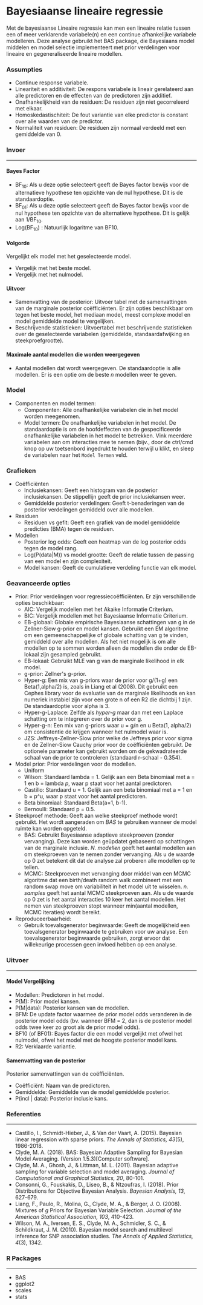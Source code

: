 Bayesiaanse lineaire regressie
===

Met de bayesiaanse Lineaire regressie kan men een lineaire relatie tussen een of meer verklarende variabele(n) en een continue afhankelijke variabele modelleren. Deze analyse gebruikt het BAS package, die Bayesiaans model middelen en model selectie implementeert met prior verdelingen voor lineaire en gegeneraliseerde lineaire modellen. 

### Assumpties
- Continue response variabele.
- Lineariteit en additiviteit: De respons variabele is lineair gerelateerd aan alle predictoren en de effecten van de predictoren zijn additief.
- Onafhankelijkheid van de residuen: De residuen zijn niet gecorreleerd met elkaar.
- Homoskedastischiteit: De fout variantie van elke predictor is constant over alle waarden van de predictor. 
- Normaliteit van residuen: De residuen zijn normaal verdeeld met een gemiddelde van 0.

### Invoer
---

#### Bayes Factor
- BF<sub>10</sub>: Als u deze optie selecteert geeft de Bayes factor bewijs voor de alternatieve hypothese ten opzichte van de nul hypothese. Dit is de standaardoptie. 
- BF<sub>01</sub>: Als u deze optie selecteert geeft de Bayes factor bewijs voor de nul hypothese ten opzichte van de alternatieve hypothese. Dit is gelijk aan 1/BF<sub>10</sub>.
- Log(BF<sub>10</sub>) : Natuurlijk logaritme van BF10.

#### Volgorde
Vergelijkt elk model met het geselecteerde model.
  - Vergelijk met het beste model.
  - Vergelijk met het nulmodel. 

#### Uitvoer
  - Samenvatting van de posterior: Uitvoer tabel met de samenvattingen van de marginale posterior coëfficiënten. Er zijn opties beschikbaar om tegen het beste model, het mediaan model, meest complexe model en model gemiddelde model te vergelijken.
  - Beschrijvende statistieken: Uitvoertabel met beschrijvende statistieken over de geselecteerde variabelen (gemiddelde, standaardafwijking en steekproefgrootte).


#### Maximale aantal modellen die worden weergegeven
- Aantal modellen dat wordt weergegeven. De standaardoptie is alle modellen. Er is een optie om de beste *n* modellen weer te geven.

### Model
- Componenten en model termen:
	- Componenten: Alle onafhankelijke variabelen die in het model worden meegenomen.
	- Model termen: De onafhankelijke variabelen in het model. De standaardoptie is om de hoofdeffecten van de gespecificeerde onafhankelijke variabelen in het model te betrekken. Vink meerdere variabelen aan om interacties mee te nemen (bijv., door de ctrl/cmd knop op uw toetsenbord ingedrukt te houden terwijl u klikt, en sleep de variabelen naar het `Model Termen` veld.
	
### Grafieken
- Coëfficiënten
  - Inclusiekansen: Geeft een histogram van de posterior inclusiekansen. De stippellijn geeft de prior inclusiekansen weer.
  - Gemiddelde posterior verdelingen: Geeft t-benaderingen van de posterior verdelingen gemiddeld over alle modellen.
- Residuen 
  - Residuen vs gefit: Geeft een grafiek van de model gemiddelde predicties (BMA) tegen de residuen.
- Modellen 
  - Posterior log odds: Geeft een heatmap van de log posterior odds tegen de model rang.
  - Log(P(data|M)) vs model grootte: Geeft de relatie tussen de passing van een model en zijn complexiteit.
  - Model kansen: Geeft de cumulatieve verdeling functie van elk model.


### Geavanceerde opties
- Prior: Prior verdelingen voor regressiecoëfficiënten. Er zijn verschillende opties beschikbaar:
  - AIC: Vergelijk modellen met het Akaike Informatie Criterium.
  - BIC: Vergelijk modellen met het Bayesiaanse Informatie Criterium.
  - EB-globaal: Globale empirische Bayesiaanse schattingen van g in de Zellner-Siow g-prior en model kansen. Gebruikt een EM algoritme om een gemeenschappelijke of globale schatting van g te vinden, gemiddeld over alle modellen. Als het niet mogelijk is om alle modellen op te sommen worden alleen de modellen die onder de EB-lokaal zijn gesampled gebruikt.
  - EB-lokaal: Gebruikt MLE van g van de marginale likelihood in elk model.
  - g-prior: Zellner's g-prior.
  - Hyper-g: Een mix van g-priors waar de prior voor g/(1+g) een Beta(1,alpha/2) is, zoals in Liang et al (2008). Dit gebruikt een Cephes library voor de evaluatie van de marginale likelihoods en kan numeriek instabiel zijn voor een grote n of een R2 die dichtbij 1 zijn. De standaardoptie voor alpha is 3.
  - Hyper-g-Laplace: Zelfde als *hyper-g* maar dan met een Laplace schatting om te integreren over de prior voor g. 
  - Hyper-g-n: Een mix van g-priors waar u = g/n en u  Beta(1, alpha/2) om consistentie de krijgen wanneer het nulmodel waar is. 
  - JZS: Jeffreys-Zellner-Siow prior welke de Jeffreys prior voor sigma en de Zellner-Siow Cauchy prior voor de coëfficiënten gebruikt. De optionele parameter kan gebruikt worden om de gekwadrateerde schaal van de prior te controleren (standaard r-schaal - 0.354).
- Model prior: Prior verdelingen voor de modellen.
  - Uniform
  - Wilson: Standaard lambda = 1. Gelijk aan een Beta binomiaal met a = 1 en b = lambda  *p*, waar p staat voor het aantal predictoren.
  - Castillo: Standaard u = 1. Gelijk aan een beta binomiaal met a = 1 en b = p^u, waar p staat voor het aantal predictoren. 
  - Beta binomiaal: Standaard Beta(a=1, b-1).
  - Bernoulli: Standaard p = 0.5.
- Steekproef methode: Geeft aan welke steekproef methode wordt gebruikt. Het wordt aangeraden om *BAS* te gebruiken wanneer de model ruimte kan worden opgeteld.
  - BAS: Gebruikt Bayesiaanse adaptieve steekproeven (zonder vervanging). Deze kan worden geüpdatet gebaseerd op schattingen van de marginale inclusie. *N. modellen* geeft het aantal modellen aan om steekproeven van te nemen zonder vervanging. Als u de waarde op 0 zet betekent dit dat de analyse zal proberen alle modellen op te tellen.
  - MCMC: Steekproeven met vervanging door middel van een MCMC algoritme dat een birth/death random walk combineert met een random swap move om variabiliteit in het model uit te wisselen. *n. samples* geeft het aantal MCMC steekproeven aan. Als u de waarde op 0 zet is het aantal interacties 10 keer het aantal modellen. Het nemen van steekproeven stopt wanneer min(aantal modellen, MCMC iteraties) wordt bereikt. 
- Reproduceerbaarheid:
  - Gebruik toevalsgenerator beginwaarde: Geeft de mogelijkheid een toevalsgenerator beginwaarde te gebruiken voor uw analyse. Een toevalsgenerator beginwaarde gebruiken, zorgt ervoor dat willekeurige processen geen invloed hebben op een analyse.

### Uitvoer
---

#### Model Vergelijking
  - Modellen: Predictoren in het model.
  - P(M): Prior model kansen.
  - P(M|data): Posterior kansen van de modellen.
  - BFM: De update factor waarmee de prior model odds veranderen in de posterior model odds (bv. wanneer BFM = 2, dan is de posterior model odds twee keer zo groot als de prior model odds).
  - BF10 (of BF01): Bayes factor die een model vergelijkt met ofwel het nulmodel, ofwel het model met de hoogste posterior model kans.
  - R2: Verklaarde variantie.

#### Samenvatting van de posterior
Posterior samenvattingen van de coëfficiënten.
  - Coëfficiënt: Naam van de predictoren.
  - Gemiddelde: Gemiddelde van de model gemiddelde posterior.
  - P(incl | data): Posterior inclusie kans. 

### Referenties
---
- Castillo, I., Schmidt-Hieber, J., & Van der Vaart, A. (2015). Bayesian linear regression with sparse priors. *The Annals of Statistics, 43*(5), 1986-2018.
- Clyde, M. A. (2018). BAS: Bayesian Adaptive Sampling for Bayesian Model Averaging. (Version 1.5.3)[Computer software].
- Clyde, M. A., Ghosh, J., & Littman, M. L. (2011). Bayesian adaptive sampling for variable selection and model averaging. *Journal of Computational and Graphical Statistics, 20*, 80-101.
- Consonni, G., Fouskakis, D., Liseo, B., & Ntzoufras, I. (2018). Prior Distributions for Objective Bayesian Analysis. *Bayesian Analysis, 13*, 627-679.
- Liang, F., Paulo, R., Molina, G., Clyde, M. A., & Berger, J. O. (2008). Mixtures of *g* Priors for Bayesian Variable Selection. *Journal of the American Statistical Association, 103*, 410-423.
- Wilson, M. A., Iversen, E. S., Clyde, M. A., Schmidler, S. C., & Schildkraut, J. M. (2010). Bayesian model search and multilevel inference for SNP association studies. *The Annals of Applied Statistics, 4*(3), 1342.

### R Packages
---
- BAS
- ggplot2
- scales
- stats
